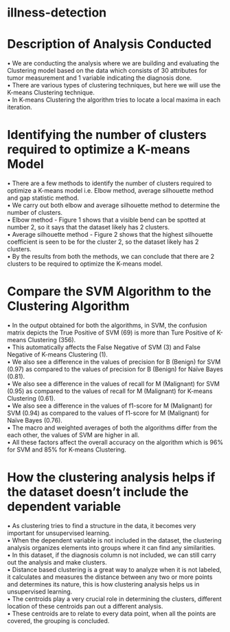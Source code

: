 # illness-detection

# Description of Analysis Conducted

• We are conducting the analysis where we are building and evaluating the Clustering model based on the data which consists of 30 attributes for tumor measurement and 1 variable indicating the diagnosis done.  
• There are various types of clustering techniques, but here we will use the K-means Clustering technique.  
• In K-means Clustering the algorithm tries to locate a local maxima in each iteration.  

# Identifying the number of clusters required to optimize a K-means Model

• There are a few methods to identify the number of clusters required to optimize a K-means model i.e. Elbow method, average silhouette method and gap statistic method.  
• We carry out both elbow and average silhouette method to determine the number of clusters.  
• Elbow method - Figure 1 shows that a visible bend can be spotted at number 2, so it says that the dataset likely has 2 clusters.  
• Average silhouette method - Figure 2 shows that the highest silhouette coefficient is seen to be for the cluster 2, so the dataset likely has 2 clusters.  
• By the results from both the methods, we can conclude that there are 2 clusters to be required to optimize the K-means model.  

# Compare the SVM Algorithm to the Clustering Algorithm

• In the output obtained for both the algorithms, in SVM, the confusion matrix depicts the True Positive of SVM (69) is more than Ture Positive of K-means Clustering (356).  
• This automatically affects the False Negative of SVM (3) and False Negative of K-means Clustering (1).  
• We also see a difference in the values of precision for B (Benign) for SVM (0.97) as compared to the values of precision for B (Benign) for Naïve Bayes (0.81).  
• We also see a difference in the values of recall for M (Malignant) for SVM (0.95) as compared to the values of recall for M (Malignant) for K-means Clustering (0.61).  
• We also see a difference in the values of f1-score for M (Malignant) for SVM (0.94) as compared to the values of f1-score for M (Malignant) for Naïve Bayes (0.76).  
• The macro and weighted averages of both the algorithms differ from the each other, the values of SVM are higher in all.  
• All these factors affect the overall accuracy on the algorithm which is 96% for SVM and 85% for K-means Clustering.  

# How the clustering analysis helps if the dataset doesn’t include the dependent variable

• As clustering tries to find a structure in the data, it becomes very important for unsupervised learning.  
• When the dependent variable is not included in the dataset, the clustering analysis organizes elements into groups where it can find any similarities.  
• In this dataset, if the diagnosis column is not included, we can still carry out the analysis and make clusters.  
• Distance based clustering is a great way to analyze when it is not labeled, it calculates and measures the distance between any two or more points and determines its nature, this is how clustering analysis helps us in unsupervised learning.  
• The centroids play a very crucial role in determining the clusters,  different location of these centroids pan out a different analysis.  
• These centroids are to relate to every data point, when all the points are covered, the grouping is concluded.  
